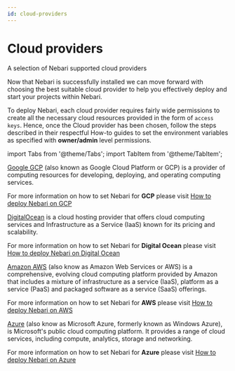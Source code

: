 ```yaml
---
id: cloud-providers
---
```


# Cloud providers

A selection of Nebari supported cloud providers

Now that Nebari is successfully installed we can move forward with choosing the best suitable cloud provider to help you effectively deploy and start your projects within Nebari.

To deploy Nebari, each cloud provider requires fairly wide permissions to create all the necessary cloud resources provided in the form of `access keys`. Hence, once the Cloud provider has been chosen, follow the steps described in their respectful How-to guides to set the environment variables as specified with **owner/admin** level permissions.

import Tabs from '@theme/Tabs';
import TabItem from '@theme/TabItem';

<Tabs>
  <TabItem value="gcp" label="Google GCP" default>

[Google GCP](https://docs.qhub.dev/en/latest/source/installation/setup.html#google-cloud-platform) (also known as Google Cloud Platform or GCP) is a provider of computing resources for developing, deploying, and operating computing services.

For more information on how to set Nebari for **GCP** please visit [How to deploy Nebari on GCP](/how-tos/nebari-gcp)
</TabItem>
<TabItem value="do" label="Digital Ocean">

[DigitalOcean](https://docs.qhub.dev/en/latest/source/installation/setup.html#digital-ocean) is a cloud hosting provider that offers cloud computing services and Infrastructure as a Service (IaaS) known for its pricing and scalability.

For more information on how to set Nebari for **Digital Ocean** please visit [How to deploy Nebari on Digital Ocean](/how-tos/nebari-do)
</TabItem>
<TabItem value="aws" label="Amazon AWS">

[Amazon AWS](https://docs.qhub.dev/en/latest/source/installation/setup.html#amazon-web-services-aws) (also know as Amazon Web Services or AWS) is a comprehensive, evolving cloud computing platform provided by Amazon that includes a mixture of infrastructure as a service (IaaS), platform as a service (PaaS) and packaged software as a service (SaaS) offerings.

For more information on how to set Nebari for **AWS** please visit [How to deploy Nebari on AWS](/how-tos/nebari-aws)
</TabItem>
<TabItem value="azure" label="Azure">

[Azure](https://docs.qhub.dev/en/latest/source/installation/setup.html#microsoft-azure) (also know as Microsoft Azure, formerly known as Windows Azure), is Microsoft's public cloud computing platform. It provides a range of cloud services, including compute, analytics, storage and networking.

For more information on how to set Nebari for **Azure** please visit [How to deploy Nebari on Azure](/how-tos/nebari-azure)
</TabItem>
</Tabs>
